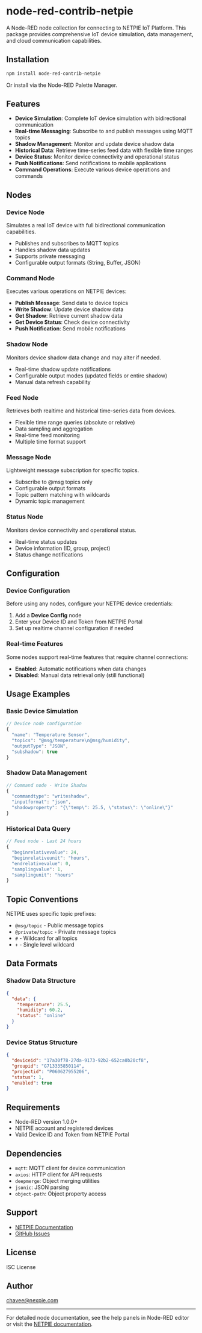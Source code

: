 # node-red-contrib-netpie

A Node-RED node collection for connecting to NETPIE IoT Platform. This package provides comprehensive IoT device simulation, data management, and cloud communication capabilities.

## Installation

```bash
npm install node-red-contrib-netpie
```

Or install via the Node-RED Palette Manager.

## Features

- **Device Simulation**: Complete IoT device simulation with bidirectional communication
- **Real-time Messaging**: Subscribe to and publish messages using MQTT topics
- **Shadow Management**: Monitor and update device shadow data  
- **Historical Data**: Retrieve time-series feed data with flexible time ranges
- **Device Status**: Monitor device connectivity and operational status
- **Push Notifications**: Send notifications to mobile applications
- **Command Operations**: Execute various device operations and commands

## Nodes

### Device Node
Simulates a real IoT device with full bidirectional communication capabilities.
- Publishes and subscribes to MQTT topics
- Handles shadow data updates
- Supports private messaging
- Configurable output formats (String, Buffer, JSON)

### Command Node  
Executes various operations on NETPIE devices:
- **Publish Message**: Send data to device topics
- **Write Shadow**: Update device shadow data
- **Get Shadow**: Retrieve current shadow data
- **Get Device Status**: Check device connectivity
- **Push Notification**: Send mobile notifications

### Shadow Node
Monitors device shadow data change and may alter if needed.
- Real-time shadow update notifications
- Configurable output modes (updated fields or entire shadow)
- Manual data refresh capability

### Feed Node
Retrieves both realtime and historical time-series data from devices.
- Flexible time range queries (absolute or relative)
- Data sampling and aggregation
- Real-time feed monitoring
- Multiple time format support

### Message Node
Lightweight message subscription for specific topics.
- Subscribe to @msg topics only
- Configurable output formats
- Topic pattern matching with wildcards
- Dynamic topic management

### Status Node
Monitors device connectivity and operational status.
- Real-time status updates
- Device information (ID, group, project)
- Status change notifications

## Configuration

### Device Configuration
Before using any nodes, configure your NETPIE device credentials:

1. Add a **Device Config** node
2. Enter your Device ID and Token from NETPIE Portal
3. Set up realtime channel configuration if needed

### Real-time Features
Some nodes support real-time features that require channel connections:
- **Enabled**: Automatic notifications when data changes
- **Disabled**: Manual data retrieval only (still functional)

## Usage Examples

### Basic Device Simulation
```javascript
// Device node configuration
{
  "name": "Temperature Sensor",
  "topics": "@msg/temperature\n@msg/humidity",
  "outputType": "JSON",
  "subshadow": true
}
```

### Shadow Data Management
```javascript
// Command node - Write Shadow
{
  "commandtype": "writeshadow",
  "inputformat": "json",
  "shadowproperty": "{\"temp\": 25.5, \"status\": \"online\"}"
}
```

### Historical Data Query
```javascript
// Feed node - Last 24 hours
{
  "beginrelativevalue": 24,
  "beginrelativeunit": "hours", 
  "endrelativevalue": 0,
  "samplingvalue": 1,
  "samplingunit": "hours"
}
```

## Topic Conventions

NETPIE uses specific topic prefixes:
- `@msg/topic` - Public message topics
- `@private/topic` - Private message topics  
- `#` - Wildcard for all topics
- `+` - Single level wildcard

## Data Formats

### Shadow Data Structure
```json
{
  "data": {
    "temperature": 25.5,
    "humidity": 60.2,
    "status": "online"
  }
}
```

### Device Status Structure
```json
{
  "deviceid": "17a30f78-27da-9173-92b2-652ca0b20cf8",
  "groupid": "G713335850114", 
  "projectid": "P060627955206",
  "status": 1,
  "enabled": true
}
```

## Requirements

- Node-RED version 1.0.0+
- NETPIE account and registered devices
- Valid Device ID and Token from NETPIE Portal

## Dependencies

- `mqtt`: MQTT client for device communication
- `axios`: HTTP client for API requests
- `deepmerge`: Object merging utilities
- `jsonic`: JSON parsing
- `object-path`: Object property access

## Support

- [NETPIE Documentation](https://docs.netpie.io/)
- [GitHub Issues](https://github.com/chavee/node-red-contrib-netpie/issues)

## License

ISC License

## Author

chavee@nexpie.com

---

For detailed node documentation, see the help panels in Node-RED editor or visit the [NETPIE documentation](https://docs.netpie.io/).
